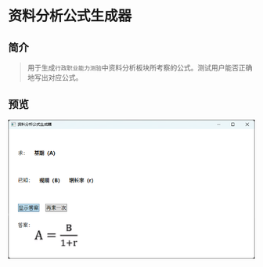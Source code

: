 # 资料分析公式生成器

## 简介

> 用于生成`行政职业能力测验`中资料分析板块所考察的公式。测试用户能否正确地写出对应公式。

## 预览

![Main](./preview/main.png)
